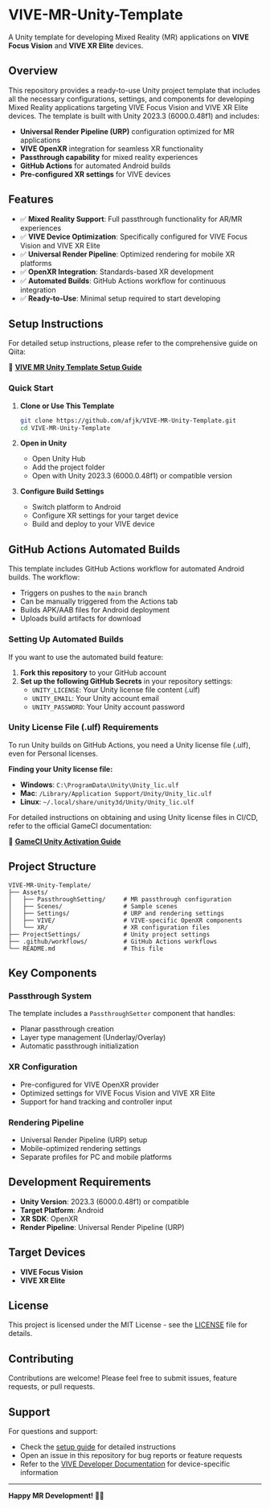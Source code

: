 # VIVE-MR-Unity-Template

A Unity template for developing Mixed Reality (MR) applications on **VIVE Focus Vision** and **VIVE XR Elite** devices.

## Overview

This repository provides a ready-to-use Unity project template that includes all the necessary configurations, settings, and components for developing Mixed Reality applications targeting VIVE Focus Vision and VIVE XR Elite devices. The template is built with Unity 2023.3 (6000.0.48f1) and includes:

- **Universal Render Pipeline (URP)** configuration optimized for MR applications
- **VIVE OpenXR** integration for seamless XR functionality
- **Passthrough capability** for mixed reality experiences
- **GitHub Actions** for automated Android builds
- **Pre-configured XR settings** for VIVE devices

## Features

- ✅ **Mixed Reality Support**: Full passthrough functionality for AR/MR experiences
- ✅ **VIVE Device Optimization**: Specifically configured for VIVE Focus Vision and VIVE XR Elite
- ✅ **Universal Render Pipeline**: Optimized rendering for mobile XR platforms
- ✅ **OpenXR Integration**: Standards-based XR development
- ✅ **Automated Builds**: GitHub Actions workflow for continuous integration
- ✅ **Ready-to-Use**: Minimal setup required to start developing

## Setup Instructions

For detailed setup instructions, please refer to the comprehensive guide on Qiita:

📖 **[VIVE MR Unity Template Setup Guide](https://qiita.com/afjk/items/f723f6dd2101f9b85905)**

### Quick Start

1. **Clone or Use This Template**
   ```bash
   git clone https://github.com/afjk/VIVE-MR-Unity-Template.git
   cd VIVE-MR-Unity-Template
   ```

2. **Open in Unity**
   - Open Unity Hub
   - Add the project folder
   - Open with Unity 2023.3 (6000.0.48f1) or compatible version

3. **Configure Build Settings**
   - Switch platform to Android
   - Configure XR settings for your target device
   - Build and deploy to your VIVE device

## GitHub Actions Automated Builds

This template includes GitHub Actions workflow for automated Android builds. The workflow:

- Triggers on pushes to the `main` branch
- Can be manually triggered from the Actions tab
- Builds APK/AAB files for Android deployment
- Uploads build artifacts for download

### Setting Up Automated Builds

If you want to use the automated build feature:

1. **Fork this repository** to your GitHub account
2. **Set up the following GitHub Secrets** in your repository settings:
   - `UNITY_LICENSE`: Your Unity license file content (.ulf)
   - `UNITY_EMAIL`: Your Unity account email
   - `UNITY_PASSWORD`: Your Unity account password

### Unity License File (.ulf) Requirements

To run Unity builds on GitHub Actions, you need a Unity license file (.ulf), even for Personal licenses. 

**Finding your Unity license file:**

- **Windows**: `C:\ProgramData\Unity\Unity_lic.ulf`
- **Mac**: `/Library/Application Support/Unity/Unity_lic.ulf`
- **Linux**: `~/.local/share/unity3d/Unity/Unity_lic.ulf`

For detailed instructions on obtaining and using Unity license files in CI/CD, refer to the official GameCI documentation:

📖 **[GameCI Unity Activation Guide](https://game.ci/docs/github/activation/)**

## Project Structure

```
VIVE-MR-Unity-Template/
├── Assets/
│   ├── PassthroughSetting/     # MR passthrough configuration
│   ├── Scenes/                 # Sample scenes
│   ├── Settings/               # URP and rendering settings
│   ├── VIVE/                   # VIVE-specific OpenXR components
│   └── XR/                     # XR configuration files
├── ProjectSettings/            # Unity project settings
├── .github/workflows/          # GitHub Actions workflows
└── README.md                   # This file
```

## Key Components

### Passthrough System
The template includes a `PassthroughSetter` component that handles:
- Planar passthrough creation
- Layer type management (Underlay/Overlay)
- Automatic passthrough initialization

### XR Configuration
- Pre-configured for VIVE OpenXR provider
- Optimized settings for VIVE Focus Vision and VIVE XR Elite
- Support for hand tracking and controller input

### Rendering Pipeline
- Universal Render Pipeline (URP) setup
- Mobile-optimized rendering settings
- Separate profiles for PC and mobile platforms

## Development Requirements

- **Unity Version**: 2023.3 (6000.0.48f1) or compatible
- **Target Platform**: Android
- **XR SDK**: OpenXR
- **Render Pipeline**: Universal Render Pipeline (URP)

## Target Devices

- **VIVE Focus Vision**
- **VIVE XR Elite**

## License

This project is licensed under the MIT License - see the [LICENSE](LICENSE) file for details.

## Contributing

Contributions are welcome! Please feel free to submit issues, feature requests, or pull requests.

## Support

For questions and support:
- Check the [setup guide](https://qiita.com/afjk/items/f723f6dd2101f9b85905) for detailed instructions
- Open an issue in this repository for bug reports or feature requests
- Refer to the [VIVE Developer Documentation](https://developer.vive.com/) for device-specific information

---

**Happy MR Development! 🥽✨**